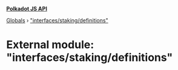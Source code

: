 **[Polkadot JS API](../README.md)**

[Globals](../globals.md) › [&quot;interfaces/staking/definitions&quot;](_interfaces_staking_definitions_.md)

# External module: "interfaces/staking/definitions"

